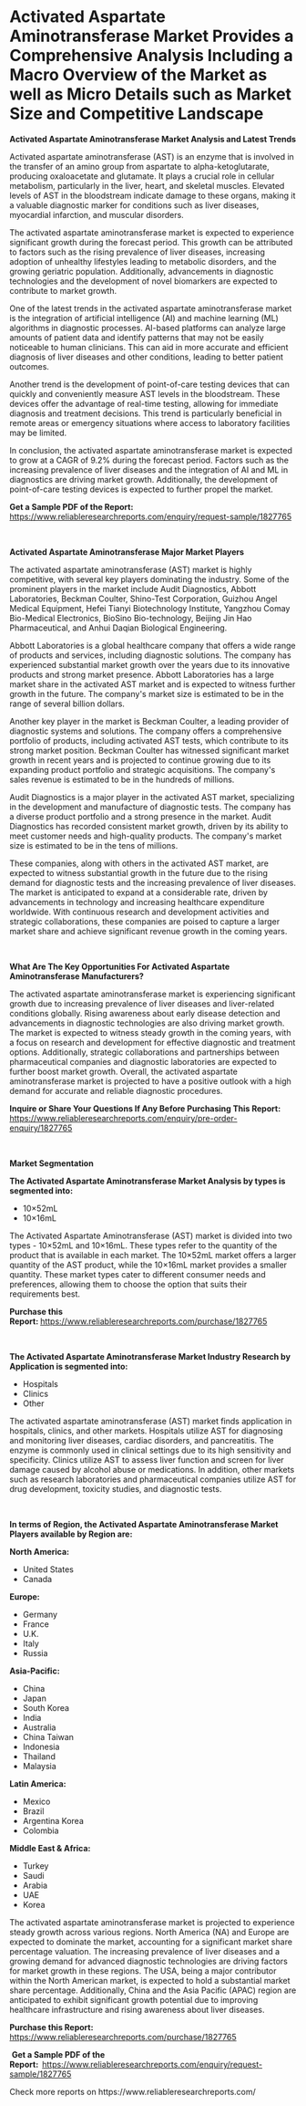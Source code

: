 <p><h1>Activated Aspartate Aminotransferase Market Provides a Comprehensive Analysis Including a Macro Overview of the Market as well as Micro Details such as Market Size and Competitive Landscape</h1></p><p><strong>Activated Aspartate Aminotransferase Market Analysis and Latest Trends</strong></p>
<p><p>Activated aspartate aminotransferase (AST) is an enzyme that is involved in the transfer of an amino group from aspartate to alpha-ketoglutarate, producing oxaloacetate and glutamate. It plays a crucial role in cellular metabolism, particularly in the liver, heart, and skeletal muscles. Elevated levels of AST in the bloodstream indicate damage to these organs, making it a valuable diagnostic marker for conditions such as liver diseases, myocardial infarction, and muscular disorders.</p><p>The activated aspartate aminotransferase market is expected to experience significant growth during the forecast period. This growth can be attributed to factors such as the rising prevalence of liver diseases, increasing adoption of unhealthy lifestyles leading to metabolic disorders, and the growing geriatric population. Additionally, advancements in diagnostic technologies and the development of novel biomarkers are expected to contribute to market growth.</p><p>One of the latest trends in the activated aspartate aminotransferase market is the integration of artificial intelligence (AI) and machine learning (ML) algorithms in diagnostic processes. AI-based platforms can analyze large amounts of patient data and identify patterns that may not be easily noticeable to human clinicians. This can aid in more accurate and efficient diagnosis of liver diseases and other conditions, leading to better patient outcomes.</p><p>Another trend is the development of point-of-care testing devices that can quickly and conveniently measure AST levels in the bloodstream. These devices offer the advantage of real-time testing, allowing for immediate diagnosis and treatment decisions. This trend is particularly beneficial in remote areas or emergency situations where access to laboratory facilities may be limited.</p><p>In conclusion, the activated aspartate aminotransferase market is expected to grow at a CAGR of 9.2% during the forecast period. Factors such as the increasing prevalence of liver diseases and the integration of AI and ML in diagnostics are driving market growth. Additionally, the development of point-of-care testing devices is expected to further propel the market.</p></p>
<p><strong>Get a Sample PDF of the Report:&nbsp;</strong> <a href="https://www.reliableresearchreports.com/enquiry/request-sample/1827765">https://www.reliableresearchreports.com/enquiry/request-sample/1827765</a></p>
<p>&nbsp;</p>
<p><strong>Activated Aspartate Aminotransferase Major Market Players</strong></p>
<p><p>The activated aspartate aminotransferase (AST) market is highly competitive, with several key players dominating the industry. Some of the prominent players in the market include Audit Diagnostics, Abbott Laboratories, Beckman Coulter, Shino-Test Corporation, Guizhou Angel Medical Equipment, Hefei Tianyi Biotechnology Institute, Yangzhou Comay Bio-Medical Electronics, BioSino Bio-technology, Beijing Jin Hao Pharmaceutical, and Anhui Daqian Biological Engineering.</p><p>Abbott Laboratories is a global healthcare company that offers a wide range of products and services, including diagnostic solutions. The company has experienced substantial market growth over the years due to its innovative products and strong market presence. Abbott Laboratories has a large market share in the activated AST market and is expected to witness further growth in the future. The company's market size is estimated to be in the range of several billion dollars.</p><p>Another key player in the market is Beckman Coulter, a leading provider of diagnostic systems and solutions. The company offers a comprehensive portfolio of products, including activated AST tests, which contribute to its strong market position. Beckman Coulter has witnessed significant market growth in recent years and is projected to continue growing due to its expanding product portfolio and strategic acquisitions. The company's sales revenue is estimated to be in the hundreds of millions.</p><p>Audit Diagnostics is a major player in the activated AST market, specializing in the development and manufacture of diagnostic tests. The company has a diverse product portfolio and a strong presence in the market. Audit Diagnostics has recorded consistent market growth, driven by its ability to meet customer needs and high-quality products. The company's market size is estimated to be in the tens of millions.</p><p>These companies, along with others in the activated AST market, are expected to witness substantial growth in the future due to the rising demand for diagnostic tests and the increasing prevalence of liver diseases. The market is anticipated to expand at a considerable rate, driven by advancements in technology and increasing healthcare expenditure worldwide. With continuous research and development activities and strategic collaborations, these companies are poised to capture a larger market share and achieve significant revenue growth in the coming years.</p></p>
<p>&nbsp;</p>
<p><strong>What Are The Key Opportunities For Activated Aspartate Aminotransferase Manufacturers?</strong></p>
<p><p>The activated aspartate aminotransferase market is experiencing significant growth due to increasing prevalence of liver diseases and liver-related conditions globally. Rising awareness about early disease detection and advancements in diagnostic technologies are also driving market growth. The market is expected to witness steady growth in the coming years, with a focus on research and development for effective diagnostic and treatment options. Additionally, strategic collaborations and partnerships between pharmaceutical companies and diagnostic laboratories are expected to further boost market growth. Overall, the activated aspartate aminotransferase market is projected to have a positive outlook with a high demand for accurate and reliable diagnostic procedures.</p></p>
<p><strong>Inquire or Share Your Questions If Any Before Purchasing This Report:</strong> <a href="https://www.reliableresearchreports.com/enquiry/pre-order-enquiry/1827765">https://www.reliableresearchreports.com/enquiry/pre-order-enquiry/1827765</a></p>
<p>&nbsp;</p>
<p><strong>Market Segmentation</strong></p>
<p><strong>The Activated Aspartate Aminotransferase Market Analysis by types is segmented into:</strong></p>
<p><ul><li>10×52mL</li><li>10×16mL</li></ul></p>
<p><p>The Activated Aspartate Aminotransferase (AST) market is divided into two types - 10×52mL and 10×16mL. These types refer to the quantity of the product that is available in each market. The 10×52mL market offers a larger quantity of the AST product, while the 10×16mL market provides a smaller quantity. These market types cater to different consumer needs and preferences, allowing them to choose the option that suits their requirements best.</p></p>
<p><strong>Purchase this Report:&nbsp;</strong><a href="https://www.reliableresearchreports.com/purchase/1827765">https://www.reliableresearchreports.com/purchase/1827765</a></p>
<p>&nbsp;</p>
<p><strong>The Activated Aspartate Aminotransferase Market Industry Research by Application is segmented into:</strong></p>
<p><ul><li>Hospitals</li><li>Clinics</li><li>Other</li></ul></p>
<p><p>The activated aspartate aminotransferase (AST) market finds application in hospitals, clinics, and other markets. Hospitals utilize AST for diagnosing and monitoring liver diseases, cardiac disorders, and pancreatitis. The enzyme is commonly used in clinical settings due to its high sensitivity and specificity. Clinics utilize AST to assess liver function and screen for liver damage caused by alcohol abuse or medications. In addition, other markets such as research laboratories and pharmaceutical companies utilize AST for drug development, toxicity studies, and diagnostic tests.</p></p>
<p>&nbsp;</p>
<p><strong>In terms of Region, the Activated Aspartate Aminotransferase Market Players available by Region are:</strong></p>
<p>
    <p> <strong> North America: </strong>
        <ul>
            <li>United States</li>
            <li>Canada</li>
        </ul>
        </p> 
    <p> <strong> Europe: </strong>
        <ul>
            <li>Germany</li>
            <li>France</li>
            <li>U.K.</li>
            <li>Italy</li>
            <li>Russia</li>
        </ul>
        </p> 
    <p> <strong> Asia-Pacific: </strong>
        <ul>
            <li>China</li>
            <li>Japan</li>
            <li>South Korea</li>
            <li>India</li>
            <li>Australia</li>
            <li>China Taiwan</li>
            <li>Indonesia</li>
            <li>Thailand</li>
            <li>Malaysia</li>
        </ul>
        </p> 
    <p> <strong> Latin America: </strong>
        <ul>
            <li>Mexico</li>
            <li>Brazil</li>
            <li>Argentina Korea</li>
            <li>Colombia</li>
        </ul>
        </p> 
    <p> <strong> Middle East & Africa: </strong>
        <ul>
            <li>Turkey</li>
            <li>Saudi</li>
            <li>Arabia</li>
            <li>UAE</li>
            <li>Korea</li>
        </ul>
    </p>
    </p>
<p><p>The activated aspartate aminotransferase market is projected to experience steady growth across various regions. North America (NA) and Europe are expected to dominate the market, accounting for a significant market share percentage valuation. The increasing prevalence of liver diseases and a growing demand for advanced diagnostic technologies are driving factors for market growth in these regions. The USA, being a major contributor within the North American market, is expected to hold a substantial market share percentage. Additionally, China and the Asia Pacific (APAC) region are anticipated to exhibit significant growth potential due to improving healthcare infrastructure and rising awareness about liver diseases.</p></p>
<p><strong>Purchase this Report: </strong><a href="https://www.reliableresearchreports.com/purchase/1827765">https://www.reliableresearchreports.com/purchase/1827765</a></p>
<p>&nbsp;<strong>Get a Sample PDF of the Report:&nbsp;&nbsp;</strong><a href="https://www.reliableresearchreports.com/enquiry/request-sample/1827765">https://www.reliableresearchreports.com/enquiry/request-sample/1827765</a></p>
<p><strong></strong></p>
<p>Check more reports on https://www.reliableresearchreports.com/</p>
